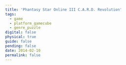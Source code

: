```yaml
---
title: 'Phantasy Star Online III C.A.R.D. Revolution'
tags:
  - game
  - platform_gamecube
  - genre_puzzle
digital: false
physical: true
guide: false
pending: false
date: 2014-02-10
permalink: false
---
```

